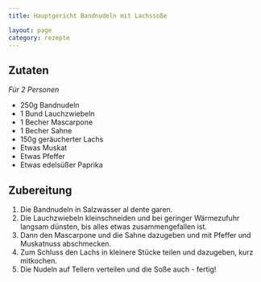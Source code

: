 ```yaml
---
title: Hauptgericht Bandnudeln mit Lachssoße

layout: page
category: rezepte
---
```


Zutaten
-------
*Für 2 Personen*

- 250g Bandnudeln
- 1 Bund Lauchzwiebeln
- 1 Becher Mascarpone
- 1 Becher Sahne
- 150g	geräucherter Lachs
- Etwas Muskat
- Etwas Pfeffer
- Etwas edelsüßer Paprika

Zubereitung
-----------
1. Die Bandnudeln in Salzwasser al dente garen.
2. Die Lauchzwiebeln kleinschneiden und bei geringer Wärmezufuhr langsam dünsten, bis alles etwas zusammengefallen ist.
3. Dann den Mascarpone und die Sahne dazugeben und mit Pfeffer und Muskatnuss abschmecken.
4. Zum Schluss den Lachs in kleinere Stücke teilen und dazugeben, kurz mitkochen.
5. Die Nudeln auf Tellern verteilen und die Soße auch - fertig!
